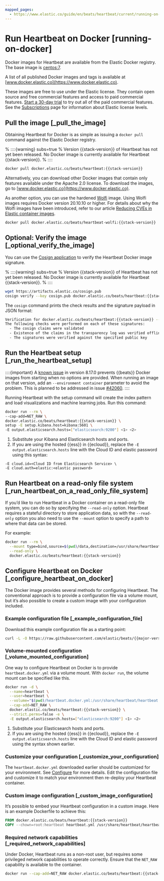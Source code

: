 ```yaml
---
mapped_pages:
  - https://www.elastic.co/guide/en/beats/heartbeat/current/running-on-docker.html
---
```


# Run Heartbeat on Docker [running-on-docker]

Docker images for Heartbeat are available from the Elastic Docker registry. The base image is [centos:7](https://hub.docker.com/_/centos/).

A list of all published Docker images and tags is available at [www.docker.elastic.co](https://www.docker.elastic.co).

These images are free to use under the Elastic license. They contain open source and free commercial features and access to paid commercial features. [Start a 30-day trial](docs-content://deploy-manage/license/manage-your-license-in-self-managed-cluster.md) to try out all of the paid commercial features. See the [Subscriptions](https://www.elastic.co/subscriptions) page for information about Elastic license levels.

## Pull the image [_pull_the_image]

Obtaining Heartbeat for Docker is as simple as issuing a `docker pull` command against the Elastic Docker registry.

% ::::{warning} subs=true
% Version {{stack-version}} of Heartbeat has not yet been released. No Docker image is currently available for Heartbeat {{stack-version}}.
% ::::


```sh subs=true
docker pull docker.elastic.co/beats/heartbeat:{{stack-version}}
```

Alternatively, you can download other Docker images that contain only features available under the Apache 2.0 license. To download the images, go to [www.docker.elastic.co](https://www.docker.elastic.co).

As another option, you can use the hardened [Wolfi](https://wolfi.dev/) image. Using Wolfi images requires Docker version 20.10.10 or higher. For details about why the Wolfi images have been introduced, refer to our article [Reducing CVEs in Elastic container images](https://www.elastic.co/blog/reducing-cves-in-elastic-container-images).

```bash subs=true
docker pull docker.elastic.co/beats/heartbeat-wolfi:{{stack-version}}
```


## Optional: Verify the image [_optional_verify_the_image]

You can use the [Cosign application](https://docs.sigstore.dev/cosign/installation/) to verify the Heartbeat Docker image signature.

% ::::{warning} subs=true
% Version {{stack-version}} of Heartbeat has not yet been released. No Docker image is currently available for Heartbeat {{stack-version}}.
% ::::


```sh subs=true
wget https://artifacts.elastic.co/cosign.pub
cosign verify --key cosign.pub docker.elastic.co/beats/heartbeat:{{stack-version}}
```

The `cosign` command prints the check results and the signature payload in JSON format:

```sh subs=true
Verification for docker.elastic.co/beats/heartbeat:{{stack-version}} --
The following checks were performed on each of these signatures:
  - The cosign claims were validated
  - Existence of the claims in the transparency log was verified offline
  - The signatures were verified against the specified public key
```


## Run the Heartbeat setup [_run_the_heartbeat_setup]

::::{important}
A [known issue](https://github.com/elastic/beats/issues/42038) in version 8.17.0 prevents {{beats}} Docker images from starting when no options are provided. When running an image on that version, add an `--environment container` parameter to avoid the problem. This is planned to be addressed in issue [#42060](https://github.com/elastic/beats/pull/42060).
::::


Running Heartbeat with the setup command will create the index pattern and load visualizations and machine learning jobs.  Run this command:

```sh subs=true
docker run --rm \
--cap-add=NET_RAW \
docker.elastic.co/beats/heartbeat:{{stack-version}} \
setup -E setup.kibana.host=kibana:5601 \
-E output.elasticsearch.hosts=["elasticsearch:9200"] <1> <2>
```

1. Substitute your Kibana and Elasticsearch hosts and ports.
2. If you are using the hosted {{ess}} in {{ecloud}}, replace the `-E output.elasticsearch.hosts` line with the Cloud ID and elastic password using this syntax:


```shell
-E cloud.id=<Cloud ID from Elasticsearch Service> \
-E cloud.auth=elastic:<elastic password>
```


## Run Heartbeat on a read-only file system [_run_heartbeat_on_a_read_only_file_system]

If you’d like to run Heartbeat in a Docker container on a read-only file system, you can do so by specifying the `--read-only` option. Heartbeat requires a stateful directory to store application data, so with the `--read-only` option you also need to use the `--mount` option to specify a path to where that data can be stored.

For example:

```sh subs=true
docker run --rm \
  --mount type=bind,source=$(pwd)/data,destination=/usr/share/heartbeat/data \
  --read-only \
  docker.elastic.co/beats/heartbeat:{{stack-version}}
```


## Configure Heartbeat on Docker [_configure_heartbeat_on_docker]

The Docker image provides several methods for configuring Heartbeat. The conventional approach is to provide a configuration file via a volume mount, but it’s also possible to create a custom image with your configuration included.

### Example configuration file [_example_configuration_file]

Download this example configuration file as a starting point:

```sh subs=true
curl -L -O https://raw.githubusercontent.com/elastic/beats/{{major-version}}/deploy/docker/heartbeat.docker.yml
```


### Volume-mounted configuration [_volume_mounted_configuration]

One way to configure Heartbeat on Docker is to provide `heartbeat.docker.yml` via a volume mount. With `docker run`, the volume mount can be specified like this.

```sh subs=true
docker run -d \
  --name=heartbeat \
  --user=heartbeat \
  --volume="$(pwd)/heartbeat.docker.yml:/usr/share/heartbeat/heartbeat.yml:ro" \
  --cap-add=NET_RAW \
  docker.elastic.co/beats/heartbeat:{{stack-version}} \
  --strict.perms=false -e \
  -E output.elasticsearch.hosts=["elasticsearch:9200"] <1> <2>
```

1. Substitute your Elasticsearch hosts and ports.
2. If you are using the hosted {{ess}} in {{ecloud}}, replace the `-E output.elasticsearch.hosts` line with the Cloud ID and elastic password using the syntax shown earlier.



### Customize your configuration [_customize_your_configuration]

The `heartbeat.docker.yml` downloaded earlier should be customized for your environment. See [Configure](/reference/heartbeat/configuring-howto-heartbeat.md) for more details. Edit the configuration file and customize it to match your environment then re-deploy your Heartbeat container.


### Custom image configuration [_custom_image_configuration]

It’s possible to embed your Heartbeat configuration in a custom image. Here is an example Dockerfile to achieve this:

```dockerfile subs=true
FROM docker.elastic.co/beats/heartbeat:{{stack-version}}
COPY --chown=root:heartbeat heartbeat.yml /usr/share/heartbeat/heartbeat.yml
```


### Required network capabilities [_required_network_capabilities]

Under Docker, Heartbeat runs as a non-root user, but requires some privileged network capabilities to operate correctly. Ensure that the `NET_RAW` capability is available to the container.

```sh subs=true
docker run --cap-add=NET_RAW docker.elastic.co/beats/heartbeat:{{stack-version}}
```




